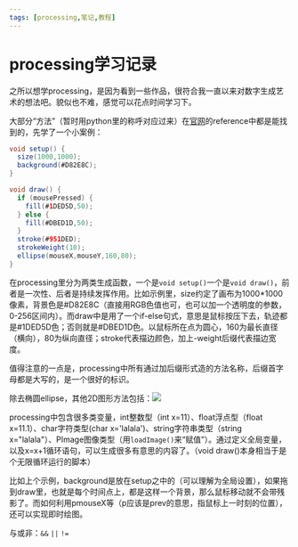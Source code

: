 ```yaml
---
tags: [processing,笔记,教程]
---
```


# processing学习记录

之所以想学processing，是因为看到一些作品，很符合我一直以来对数字生成艺术的想法吧。貌似也不难，感觉可以花点时间学习下。

大部分“方法”（暂时用python里的称呼对应过来）在[官网](https://processing.org/)的reference中都是能找到的，先学了一个小案例：

```java
void setup() {
  size(1000,1000);
  background(#D82E8C);
}

void draw() {
  if (mousePressed) {
    fill(#1DED5D,50);
  } else {
    fill(#DBED1D,50);
  }
  stroke(#951DED);
  strokeWeight(10);
  ellipse(mouseX,mouseY,160,80);
}
```

在processing里分为两类生成函数，一个是`void setup()`一个是`void draw()`，前者是一次性、后者是持续发挥作用。比如示例里，size约定了画布为1000*1000像素，背景色是#D82E8C（直接用RGB色值也可，也可以加一个透明度的参数，0-256区间内）。而draw中是用了一个if-else句式，意思是鼠标按压下去，轨迹都是#1DED5D色；否则就是#DBED1D色。以鼠标所在点为圆心，160为最长直径（横向），80为纵向直径；stroke代表描边颜色，加上-weight后缀代表描边宽度。

值得注意的一点是，processing中所有通过加后缀形式造的方法名称，后缀首字母都是大写的，是一个很好的标识。

除去椭圆ellipse，其他2D图形方法包括：![](https://jojonas-blogs.oss-cn-guangzhou.aliyuncs.com/images/20221119170740.png)

processing中包含很多类变量，int整数型（int x=11）、float浮点型（float x=11.1）、char字符类型(char x='lalala')、string字符串类型（string x="lalala"）、PImage图像类型（用`loadImage()`来“赋值”）。通过定义全局变量，以及x=x+1循环语句，可以生成很多有意思的内容了。（void draw()本身相当于是个无限循环运行的脚本）

比如上个示例，background是放在setup之中的（可以理解为全局设置），如果拖到draw里，也就是每个时间点上，都是这样一个背景，那么鼠标移动就不会带残影了。而如何利用pmouseX等（p应该是prev的意思，指鼠标上一时刻的位置），还可以实现即时绘图。

与或非：`&&`  `||`  `!=`  